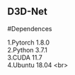 ## D3D-Net

#Dependences 

1.Pytorch 1.8.0 <br>
2.Python 3.7.1 <br>
3.CUDA 11.7 <br>
4.Ubuntu 18.04 \<br>

